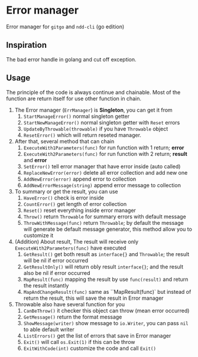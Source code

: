 # Error manager

Error manager for `gitgo` and `ndd-cli` (go edition)

## Inspiration

The bad error handle in golang and cut off exception.

## Usage

The principle of the code is always continue and chainable. Most of the function are return itself for use other function in chain.

1. The Error manager (`ErrManager`) is **Singleton**, you can get it from
    1. `StartManageError()` normal singleton getter
    2. `StartNewManageError()` normal singleton getter with `Reset` errors
    3. `UpdateByThrowable(throwable)` if you have `Throwable` object
    4. `ResetError()` which will return reseted manager.
2. After that, several method that can chain
    1. `ExecuteWith1Parameters(func)` for run function with 1 return; **error**
    2. `ExecuteWith2Parameters(func)` for run function with 2 return; **result** and **error**
    3. `SetError()` tell error manager that have error inside (auto called)
    4. `ReplaceNewError(error)` delete all error collection and add new one
    5. `AddNewError(error)` append error to collection
    6. `AddNewErrorMessage(string)` append error message to collection
3. To summary or get the result, you can use
    1. `HaveError()` check is error inside
    2. `CountError()` get length of error collection
    3. `Reset()` reset everything inside error manager
    4. `Throw()` return `Throwable` for summary errors with default message
    5. `ThrowWithMessage(func)` return `Throwable`; by default the message will generate be default message generator, this method allow you to customize it
4. (Addition) About result, The result will receive only `ExecuteWith2Parameters(func)` have executed
    1. `GetResult()` get both result as `interface{}` and `Throwable`; the result will be nil if error occurred
    2. `GetResultOnly()` will return obly result `interface{}`; and the result also be nil if error occurred
    3. `MapResult(func)` mapping the result by use `func(result)` and return the result instantly
    4. `MapAndChangeResult(func)` same as ``MapResult(func)` but instead of return the result, this will save the result in Error manager
5. Throwable also have several function for you
    1. `CanBeThrow()` it checker this object can throw (mean error occurred)
    2. `GetMessage()` return the format message
    3. `ShowMessage(writer)` show message to `io.Writer`, you can pass `nil` to able default writer
    4. `ListErrors()` get the list of errors that save in Error manager
    5. `Exit()` will call `os.Exit(1)` if this can be throw
    6. `ExitWithCode(int)` customize the code and call `Exit()`
